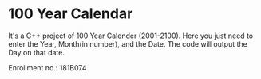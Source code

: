 # 100 Year Calendar<br>
It's a C++ project of 100 Year Calender (2001-2100).
Here you just need to enter the Year, Month(in number), and the Date. The code will output the Day on that date.

Enrollment no.: 181B074
